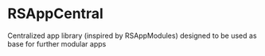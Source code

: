 # RSAppCentral
Centralized app library (inspired by RSAppModules) designed to be used as base for further modular apps

